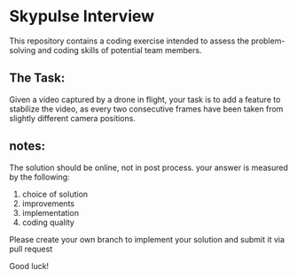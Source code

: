# Skypulse Interview
This repository contains a coding exercise intended to assess the problem-solving and coding skills of potential team members.

## The Task:
Given a video captured by a drone in flight, your task is to add a feature to stabilize the video, as every two consecutive frames have been taken from slightly different camera positions.

## notes:
The solution should be online, not in post process.
your answer is measured by the following:
1) choice of solution
2) improvements
3) implementation
4) coding quality

Please create your own branch to implement your solution and submit it via pull request

Good luck!
